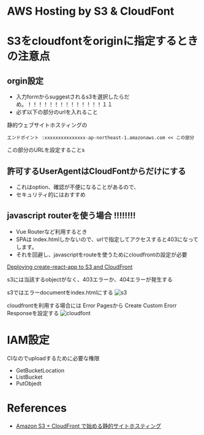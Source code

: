 AWS Hosting by S3 & CloudFont
============================



# S3をcloudfontをoriginに指定するときの注意点

## orgin設定

+ 入力formからsuggestされるs3を選択したらだめ。！！！！！！！！！！！！！！１１
+ 必ず以下の部分のurlを入れること

静的ウェブサイトホスティングの

```
エンドポイント :xxxxxxxxxxxxxxx-ap-northeast-1.amazonaws.com << この部分
```
この部分のURLを設定することs

## 許可するUserAgentはCloudFontからだけにする

* これはoption、確認が不便になることがあるので、
* セキュリティ的にはおすすめ

## javascript routerを使う場合 !!!!!!!!

* Vue Routerなど利用するとき
* SPAは index.htmlしかないので、urlで指定してアクセスすると403になってします。
* それを回避し、javascriptをrouteを使うためにcloudfrontの設定が必要

[Deploying create-react-app to S3 and CloudFront](https://medium.com/@omgwtfmarc/deploying-create-react-app-to-s3-or-cloudfront-48dae4ce0af#.pz0h5qeap)

s3には当該するobjectがなく、403エラーか、404エラーが発生する

s3ではエラーdocumentをindex.htmlにする
![s3](https://www.dropbox.com/s/n52eoh1gv2s12wk/s3_for_js_router.png?dl=0)


cloudfrontを利用する場合には Error Pagesから Create Custom Erorr Responseを設定する
![cloudfont](https://dl.dropboxusercontent.com/u/21522805/blog/aws/cloudfront_for_js_router.png)




# IAM設定

CIなのでuploadするために必要な権限

+ GetBucketLocation
+ ListBucket
+ PutObjedt

# References

+ [Amazon S3 + CloudFront で始める静的サイトホスティング](https://kuune.org/text/2016/05/12/static-website-hosting-using-aws-s3-and-cloudfront/)
